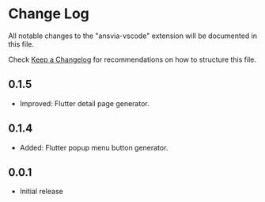 # Change Log

All notable changes to the "ansvia-vscode" extension will be documented in this file.

Check [Keep a Changelog](http://keepachangelog.com/) for recommendations on how to structure this file.

## 0.1.5

- Improved: Flutter detail page generator.

## 0.1.4

- Added: Flutter popup menu button generator.

## 0.0.1

- Initial release
